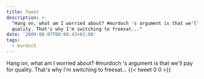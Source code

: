 ```yaml
---
title: Tweet
description: >-
  "Hang on, what am I worried about? #murdoch 's argument is that we'll pay for
  quality. That's why I'm switching to freesat..."
date: '2009-08-07T08:08:43+01:00'
tags:
  - murdoch
---
```

Hang on, what am I worried about? #murdoch 's argument is that we'll pay for quality. That's why I'm switching to freesat...
      {{< tweet 0 0 >}}
    
